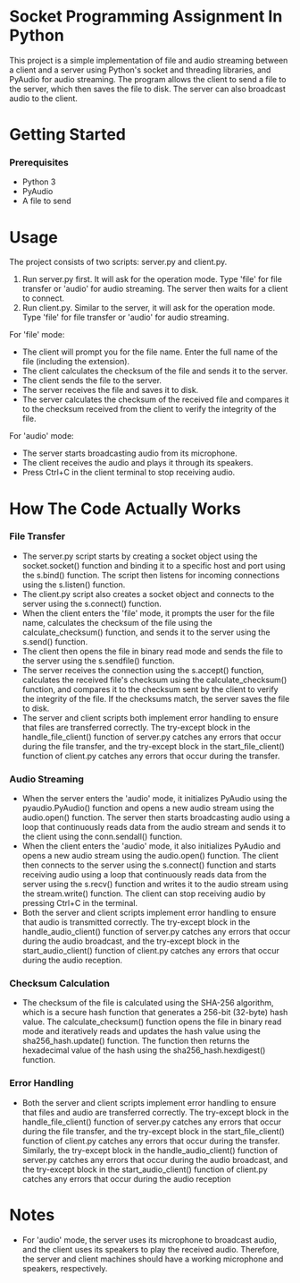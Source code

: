 # Socket Programming Assignment In Python
This project is a simple implementation of file and audio streaming between a client and a server using Python's socket and threading libraries, and PyAudio for audio streaming. The program allows the client to send a file to the server, which then saves the file to disk. The server can also broadcast audio to the client.

# Getting Started
### Prerequisites
- Python 3
- PyAudio
- A file to send 

# Usage
The project consists of two scripts: server.py and client.py.
1. Run server.py first. It will ask for the operation mode. Type 'file' for file transfer or 'audio' for audio streaming. The server then waits for a client to connect.
2. Run client.py. Similar to the server, it will ask for the operation mode. Type 'file' for file transfer or 'audio' for audio streaming.

For 'file' mode:
- The client will prompt you for the file name. Enter the full name of the file (including the extension).
- The client calculates the checksum of the file and sends it to the server.
- The client sends the file to the server.
- The server receives the file and saves it to disk.
- The server calculates the checksum of the received file and compares it to the checksum received from the client to verify the integrity of the file.

For 'audio' mode:

- The server starts broadcasting audio from its microphone.
- The client receives the audio and plays it through its speakers.
- Press Ctrl+C in the client terminal to stop receiving audio.

# How The Code Actually Works
### File Transfer
- The server.py script starts by creating a socket object using the socket.socket() function and binding it to a specific host and port using the s.bind() function. The script then listens for incoming connections using the s.listen() function.
- The client.py script also creates a socket object and connects to the server using the s.connect() function.
- When the client enters the 'file' mode, it prompts the user for the file name, calculates the checksum of the file using the calculate_checksum() function, and sends it to the server using the s.send() function.
- The client then opens the file in binary read mode and sends the file to the server using the s.sendfile() function.
- The server receives the connection using the s.accept() function, calculates the received file's checksum using the calculate_checksum() function, and compares it to the checksum sent by the client to verify the integrity of the file. If the checksums match, the server saves the file to disk.
- The server and client scripts both implement error handling to ensure that files are transferred correctly. The try-except block in the handle_file_client() function of server.py catches any errors that occur during the file transfer, and the try-except block in the start_file_client() function of client.py catches any errors that occur during the transfer.
### Audio Streaming
- When the server enters the 'audio' mode, it initializes PyAudio using the pyaudio.PyAudio() function and opens a new audio stream using the audio.open() function. The server then starts broadcasting audio using a loop that continuously reads data from the audio stream and sends it to the client using the conn.sendall() function.
- When the client enters the 'audio' mode, it also initializes PyAudio and opens a new audio stream using the audio.open() function. The client then connects to the server using the s.connect() function and starts receiving audio using a loop that continuously reads data from the server using the s.recv() function and writes it to the audio stream using the stream.write() function. The client can stop receiving audio by pressing Ctrl+C in the terminal.
- Both the server and client scripts implement error handling to ensure that audio is transmitted correctly. The try-except block in the handle_audio_client() function of server.py catches any errors that occur during the audio broadcast, and the try-except block in the start_audio_client() function of client.py catches any errors that occur during the audio reception.
### Checksum Calculation
- The checksum of the file is calculated using the SHA-256 algorithm, which is a secure hash function that generates a 256-bit (32-byte) hash value. The calculate_checksum() function opens the file in binary read mode and iteratively reads and updates the hash value using the sha256_hash.update() function. The function then returns the hexadecimal value of the hash using the sha256_hash.hexdigest() function.
### Error Handling
- Both the server and client scripts implement error handling to ensure that files and audio are transferred correctly. The try-except block in the handle_file_client() function of server.py catches any errors that occur during the file transfer, and the try-except block in the start_file_client() function of client.py catches any errors that occur during the transfer. Similarly, the try-except block in the handle_audio_client() function of server.py catches any errors that occur during the audio broadcast, and the try-except block in the start_audio_client() function of client.py catches any errors that occur during the audio reception

# Notes
- For 'audio' mode, the server uses its microphone to broadcast audio, and the client uses its speakers to play the received audio. Therefore, the server and client machines should have a working microphone and speakers, respectively.
